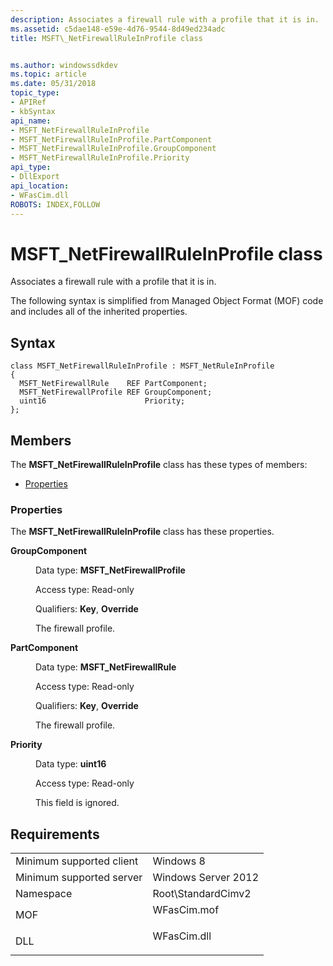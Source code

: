 ```yaml
---
description: Associates a firewall rule with a profile that it is in.
ms.assetid: c5dae148-e59e-4d76-9544-8d49ed234adc
title: MSFT\_NetFirewallRuleInProfile class


ms.author: windowssdkdev
ms.topic: article
ms.date: 05/31/2018
topic_type: 
- APIRef
- kbSyntax
api_name: 
- MSFT_NetFirewallRuleInProfile
- MSFT_NetFirewallRuleInProfile.PartComponent
- MSFT_NetFirewallRuleInProfile.GroupComponent
- MSFT_NetFirewallRuleInProfile.Priority
api_type: 
- DllExport
api_location: 
- WFasCim.dll
ROBOTS: INDEX,FOLLOW
---
```


# MSFT\_NetFirewallRuleInProfile class

Associates a firewall rule with a profile that it is in.

The following syntax is simplified from Managed Object Format (MOF) code and includes all of the inherited properties.

## Syntax

``` syntax
class MSFT_NetFirewallRuleInProfile : MSFT_NetRuleInProfile
{
  MSFT_NetFirewallRule    REF PartComponent;
  MSFT_NetFirewallProfile REF GroupComponent;
  uint16                      Priority;
};
```

## Members

The **MSFT\_NetFirewallRuleInProfile** class has these types of members:

-   [Properties](#properties)

### Properties

The **MSFT\_NetFirewallRuleInProfile** class has these properties.

<dl> <dt>

**GroupComponent**
</dt> <dd> <dl> <dt>

Data type: **MSFT\_NetFirewallProfile**
</dt> <dt>

Access type: Read-only
</dt> <dt>

Qualifiers: **Key**, **Override**
</dt> </dl>

The firewall profile.

</dd> <dt>

**PartComponent**
</dt> <dd> <dl> <dt>

Data type: **MSFT\_NetFirewallRule**
</dt> <dt>

Access type: Read-only
</dt> <dt>

Qualifiers: **Key**, **Override**
</dt> </dl>

The firewall profile.

</dd> <dt>

**Priority**
</dt> <dd> <dl> <dt>

Data type: **uint16**
</dt> <dt>

Access type: Read-only
</dt> </dl>

This field is ignored.

</dd> </dl>

## Requirements



|                                     |                                                                                        |
|-------------------------------------|----------------------------------------------------------------------------------------|
| Minimum supported client<br/> | Windows 8<br/>                                                                   |
| Minimum supported server<br/> | Windows Server 2012<br/>                                                         |
| Namespace<br/>                | Root\\StandardCimv2<br/>                                                         |
| MOF<br/>                      | <dl> <dt>WFasCim.mof</dt> </dl> |
| DLL<br/>                      | <dl> <dt>WFasCim.dll</dt> </dl> |



 

 




